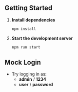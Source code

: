 ## Getting Started

1. **Install dependencies**  
   ```bash
   npm install
   ```

2. **Start the development server**  
   ```bash
   npm run start
   ```

## Mock Login

- Try logging in as:
  - **admin** / **1234**
  - **user** / **password**
